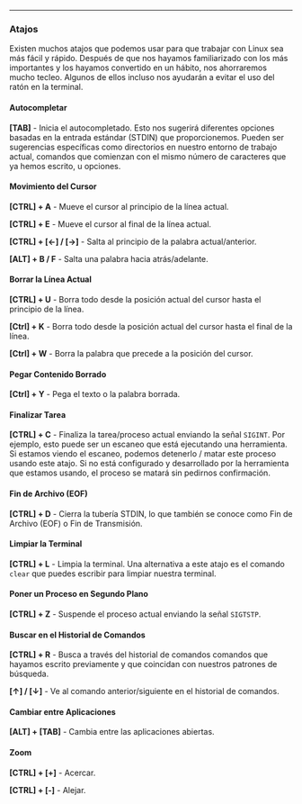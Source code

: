 

***
### **Atajos**

Existen muchos atajos que podemos usar para que trabajar con Linux sea más fácil y rápido. Después de que nos hayamos familiarizado con los más importantes y los hayamos convertido en un hábito, nos ahorraremos mucho tecleo. Algunos de ellos incluso nos ayudarán a evitar el uso del ratón en la terminal.

#### **Autocompletar**
**[TAB]** - Inicia el autocompletado. Esto nos sugerirá diferentes opciones basadas en la entrada estándar (STDIN) que proporcionemos. Pueden ser sugerencias específicas como directorios en nuestro entorno de trabajo actual, comandos que comienzan con el mismo número de caracteres que ya hemos escrito, u opciones.

#### **Movimiento del Cursor**
**[CTRL] + A** - Mueve el cursor al principio de la línea actual.

**[CTRL] + E** - Mueve el cursor al final de la línea actual.

**[CTRL] + [←] / [→]** - Salta al principio de la palabra actual/anterior.

**[ALT] + B / F** - Salta una palabra hacia atrás/adelante.

#### **Borrar la Línea Actual**
**[CTRL] + U** - Borra todo desde la posición actual del cursor hasta el principio de la línea.

**[Ctrl] + K** - Borra todo desde la posición actual del cursor hasta el final de la línea.

**[Ctrl] + W** - Borra la palabra que precede a la posición del cursor.

#### **Pegar Contenido Borrado**
**[Ctrl] + Y** - Pega el texto o la palabra borrada.

#### **Finalizar Tarea**
**[CTRL] + C** - Finaliza la tarea/proceso actual enviando la señal `SIGINT`. Por ejemplo, esto puede ser un escaneo que está ejecutando una herramienta. Si estamos viendo el escaneo, podemos detenerlo / matar este proceso usando este atajo. Si no está configurado y desarrollado por la herramienta que estamos usando, el proceso se matará sin pedirnos confirmación.

#### **Fin de Archivo (EOF)**
**[CTRL] + D** - Cierra la tubería STDIN, lo que también se conoce como Fin de Archivo (EOF) o Fin de Transmisión.

#### **Limpiar la Terminal**
**[CTRL] + L** - Limpia la terminal. Una alternativa a este atajo es el comando `clear` que puedes escribir para limpiar nuestra terminal.

#### **Poner un Proceso en Segundo Plano**
**[CTRL] + Z** - Suspende el proceso actual enviando la señal `SIGTSTP`.

#### **Buscar en el Historial de Comandos**
**[CTRL] + R** - Busca a través del historial de comandos comandos que hayamos escrito previamente y que coincidan con nuestros patrones de búsqueda.

**[↑] / [↓]** - Ve al comando anterior/siguiente en el historial de comandos.

#### **Cambiar entre Aplicaciones**
**[ALT] + [TAB]** - Cambia entre las aplicaciones abiertas.

#### **Zoom**
**[CTRL] + [+]** - Acercar.

**[CTRL] + [-]** - Alejar.